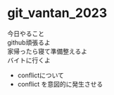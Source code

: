 # git_vantan_2023
今日やること  
github頑張るよ  
家帰ったら寝て準備整えるよ  
バイトに行くよ  

- conflictについて
- conflict を意図的に発生させる








